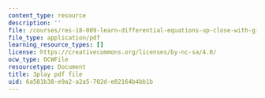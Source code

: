 ```yaml
---
content_type: resource
description: ''
file: /courses/res-18-009-learn-differential-equations-up-close-with-gilbert-strang-and-cleve-moler-fall-2015/6a581b38e9a2a2a5702de02164b4bb1b_cDfWtSqGiBY.pdf
file_type: application/pdf
learning_resource_types: []
license: https://creativecommons.org/licenses/by-nc-sa/4.0/
ocw_type: OCWFile
resourcetype: Document
title: 3play pdf file
uid: 6a581b38-e9a2-a2a5-702d-e02164b4bb1b
---
```

